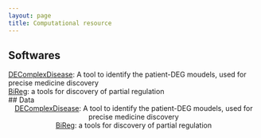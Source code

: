 ```yaml
---
layout: page
title: Computational resource
---
```


## Softwares
<div style="text-align:left">
<a href="http://www.github.io/menggf/DEComplexDisease">DEComplexDisease</a>: A tool to identify the patient-DEG moudels, used for precise medicine discovery 
<br />
<a href="http://www.github.io/menggf/bireg">BiReg</a>: a tools for discovery of partial regulation
</div>
## Data

<div style="text-align:center">
<a href="http://www.github.io/menggf/DEComplexDisease">DEComplexDisease</a>: A tool to identify the patient-DEG moudels, used for precise medicine discovery
<br /> 
<a href="http://www.github.io/menggf/bireg">BiReg</a>: a tools for discovery of partial regulation
</div>